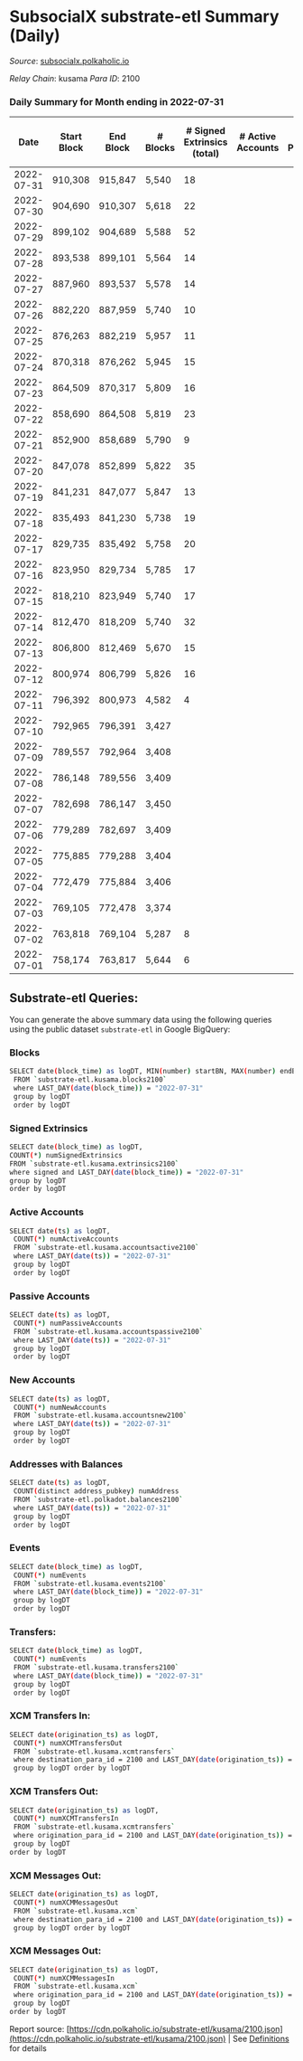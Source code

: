 # SubsocialX substrate-etl Summary (Daily)

_Source_: [subsocialx.polkaholic.io](https://subsocialx.polkaholic.io)

*Relay Chain*: kusama
*Para ID*: 2100



### Daily Summary for Month ending in 2022-07-31


| Date | Start Block | End Block | # Blocks | # Signed Extrinsics (total) | # Active Accounts | # Passive | # New | # Addresses with Balances | # Events | # Transfers | # XCM Transfers In | # XCM Transfers Out | # XCM In | # XCM Out | Issues | 
| ---- | ----------- | --------- | -------- | --------------------------- | ----------------- | --------- | ----- | ------------------------- | -------- | ----------- | ------------------ | ------------------- | -------- | --------- | ------ |
| 2022-07-31 | 910,308 | 915,847 | 5,540 | 18 |  |  |  | 33,747 | 11,123 |   |   |   |  |  |  |
| 2022-07-30 | 904,690 | 910,307 | 5,618 | 22 |  |  |  |  | 11,298 |   |   |   |  |  |  |
| 2022-07-29 | 899,102 | 904,689 | 5,588 | 52 |  |  |  |  | 11,357 |   |   |   |  |  |  |
| 2022-07-28 | 893,538 | 899,101 | 5,564 | 14 |  |  |  |  | 11,163 |   |   |   |  |  |  |
| 2022-07-27 | 887,960 | 893,537 | 5,578 | 14 |  |  |  |  | 11,188 |   |   |   |  |  |  |
| 2022-07-26 | 882,220 | 887,959 | 5,740 | 10 |  |  |  |  | 11,503 |   |   |   |  |  |  |
| 2022-07-25 | 876,263 | 882,219 | 5,957 | 11 |  |  |  |  | 11,943 |   |   |   |  |  |  |
| 2022-07-24 | 870,318 | 876,262 | 5,945 | 15 |  |  |  |  | 11,929 |   |   |   |  |  |  |
| 2022-07-23 | 864,509 | 870,317 | 5,809 | 16 |  |  |  |  | 11,653 |   |   |   |  |  |  |
| 2022-07-22 | 858,690 | 864,508 | 5,819 | 23 |  |  |  |  | 11,691 |   |   |   |  |  |  |
| 2022-07-21 | 852,900 | 858,689 | 5,790 | 9 |  |  |  |  | 11,606 |   |   |   |  |  |  |
| 2022-07-20 | 847,078 | 852,899 | 5,822 | 35 |  |  |  |  | 11,745 |   |   |   |  |  |  |
| 2022-07-19 | 841,231 | 847,077 | 5,847 | 13 |  |  |  |  | 11,723 |   |   |   |  |  |  |
| 2022-07-18 | 835,493 | 841,230 | 5,738 | 19 |  |  |  |  | 11,517 |   |   |   |  |  |  |
| 2022-07-17 | 829,735 | 835,492 | 5,758 | 20 |  |  |  |  | 11,560 |   |   |   |  |  |  |
| 2022-07-16 | 823,950 | 829,734 | 5,785 | 17 |  |  |  |  | 11,607 |   |   |   |  |  |  |
| 2022-07-15 | 818,210 | 823,949 | 5,740 | 17 |  |  |  |  | 11,529 |   |   |   |  |  |  |
| 2022-07-14 | 812,470 | 818,209 | 5,740 | 32 |  |  |  |  | 11,551 |   |   |   |  |  |  |
| 2022-07-13 | 806,800 | 812,469 | 5,670 | 15 |  |  |  |  | 11,377 |   |   |   |  |  |  |
| 2022-07-12 | 800,974 | 806,799 | 5,826 | 16 |  |  |  |  | 11,694 |   |   |   |  |  |  |
| 2022-07-11 | 796,392 | 800,973 | 4,582 | 4 |  |  |  |  | 9,179 | 1  |   |   |  |  |  |
| 2022-07-10 | 792,965 | 796,391 | 3,427 |  |  |  |  | 33,747 | 6,856 |   |   |   |  |  |  |
| 2022-07-09 | 789,557 | 792,964 | 3,408 |  |  |  |  |  | 6,818 |   |   |   |  |  |  |
| 2022-07-08 | 786,148 | 789,556 | 3,409 |  |  |  |  |  | 6,820 |   |   |   |  |  |  |
| 2022-07-07 | 782,698 | 786,147 | 3,450 |  |  |  |  |  | 6,902 |   |   |   |  |  |  |
| 2022-07-06 | 779,289 | 782,697 | 3,409 |  |  |  |  |  | 6,820 |   |   |   |  |  |  |
| 2022-07-05 | 775,885 | 779,288 | 3,404 |  |  |  |  |  | 6,809 |   |   |   |  |  |  |
| 2022-07-04 | 772,479 | 775,884 | 3,406 |  |  |  |  |  | 6,814 |   |   |   |  |  |  |
| 2022-07-03 | 769,105 | 772,478 | 3,374 |  |  |  |  |  | 6,750 |   |   |   |  |  |  |
| 2022-07-02 | 763,818 | 769,104 | 5,287 | 8 |  |  |  |  | 10,597 |   |   |   |  |  |  |
| 2022-07-01 | 758,174 | 763,817 | 5,644 | 6 |  |  |  |  | 11,309 |   |   |   |  |  |  |

## Substrate-etl Queries:
You can generate the above summary data using the following queries using the public dataset `substrate-etl` in Google BigQuery:

### Blocks
```bash
SELECT date(block_time) as logDT, MIN(number) startBN, MAX(number) endBN, COUNT(*) numBlocks 
 FROM `substrate-etl.kusama.blocks2100`  
 where LAST_DAY(date(block_time)) = "2022-07-31" 
 group by logDT 
 order by logDT
```

### Signed Extrinsics
```bash
SELECT date(block_time) as logDT, 
COUNT(*) numSignedExtrinsics 
FROM `substrate-etl.kusama.extrinsics2100`  
where signed and LAST_DAY(date(block_time)) = "2022-07-31" 
group by logDT 
order by logDT
```

### Active Accounts
```bash
SELECT date(ts) as logDT, 
 COUNT(*) numActiveAccounts 
 FROM `substrate-etl.kusama.accountsactive2100` 
 where LAST_DAY(date(ts)) = "2022-07-31" 
 group by logDT 
 order by logDT
```

### Passive Accounts
```bash
SELECT date(ts) as logDT, 
 COUNT(*) numPassiveAccounts 
 FROM `substrate-etl.kusama.accountspassive2100` 
 where LAST_DAY(date(ts)) = "2022-07-31" 
 group by logDT 
 order by logDT
```

### New Accounts
```bash
SELECT date(ts) as logDT, 
 COUNT(*) numNewAccounts 
 FROM `substrate-etl.kusama.accountsnew2100` 
 where LAST_DAY(date(ts)) = "2022-07-31" 
 group by logDT
 order by logDT
```

### Addresses with Balances
```bash
SELECT date(ts) as logDT,
 COUNT(distinct address_pubkey) numAddress 
 FROM `substrate-etl.polkadot.balances2100` 
 where LAST_DAY(date(ts)) = "2022-07-31" 
 group by logDT 
 order by logDT
```

### Events
```bash
SELECT date(block_time) as logDT, 
 COUNT(*) numEvents 
 FROM `substrate-etl.kusama.events2100` 
 where LAST_DAY(date(block_time)) = "2022-07-31" 
 group by logDT 
 order by logDT
```

### Transfers:
```bash
SELECT date(block_time) as logDT, 
 COUNT(*) numEvents 
 FROM `substrate-etl.kusama.transfers2100` 
 where LAST_DAY(date(block_time)) = "2022-07-31" 
 group by logDT 
 order by logDT
```

### XCM Transfers In:
```bash
SELECT date(origination_ts) as logDT, 
 COUNT(*) numXCMTransfersOut 
 FROM `substrate-etl.kusama.xcmtransfers` 
 where destination_para_id = 2100 and LAST_DAY(date(origination_ts)) = "2022-07-31" 
 group by logDT order by logDT
```

### XCM Transfers Out:
```bash
SELECT date(origination_ts) as logDT, 
 COUNT(*) numXCMTransfersIn 
 FROM `substrate-etl.kusama.xcmtransfers` 
 where origination_para_id = 2100 and LAST_DAY(date(origination_ts)) = "2022-07-31" 
 group by logDT 
order by logDT
```

### XCM Messages Out:
```bash
SELECT date(origination_ts) as logDT, 
 COUNT(*) numXCMMessagesOut 
 FROM `substrate-etl.kusama.xcm` 
 where destination_para_id = 2100 and LAST_DAY(date(origination_ts)) = "2022-07-31" 
 group by logDT order by logDT
```

### XCM Messages Out:
```bash
SELECT date(origination_ts) as logDT, 
 COUNT(*) numXCMMessagesIn 
 FROM `substrate-etl.kusama.xcm` 
 where origination_para_id = 2100 and LAST_DAY(date(origination_ts)) = "2022-07-31" 
 group by logDT 
order by logDT
```


Report source: [https://cdn.polkaholic.io/substrate-etl/kusama/2100.json](https://cdn.polkaholic.io/substrate-etl/kusama/2100.json) | See [Definitions](/DEFINITIONS.md) for details
